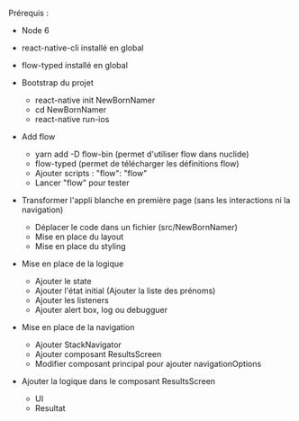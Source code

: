 Prérequis : 
- Node 6
- react-native-cli installé en global
- flow-typed installé en global

- Bootstrap du projet
  - react-native init NewBornNamer
  - cd NewBornNamer
  - react-native run-ios

- Add flow
  - yarn add -D flow-bin (permet d'utiliser flow dans nuclide)
  - flow-typed (permet de télécharger les définitions flow)
  - Ajouter scripts : "flow": "flow"
  - Lancer "flow" pour tester

- Transformer l'appli blanche en première page (sans les interactions ni la navigation)
  - Déplacer le code dans un fichier (src/NewBornNamer)
  - Mise en place du layout
  - Mise en place du styling

- Mise en place de la logique
  - Ajouter le state
  - Ajouter l'état initial (Ajouter la liste des prénoms)
  - Ajouter les listeners
  - Ajouter alert box, log ou debugguer

- Mise en place de la navigation
  - Ajouter StackNavigator
  - Ajouter composant ResultsScreen
  - Modifier composant principal pour ajouter navigationOptions

- Ajouter la logique dans le composant ResultsScreen
  - UI
  - Resultat
